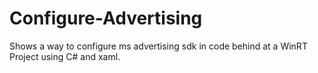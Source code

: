 Configure-Advertising
=====================

Shows a way to configure ms advertising sdk in code behind at a WinRT Project using C# and xaml.
